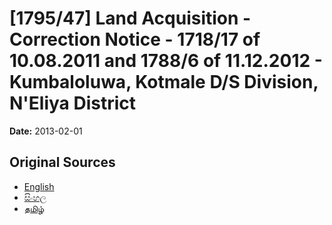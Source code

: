 # [1795/47] Land Acquisition - Correction Notice - 1718/17 of 10.08.2011 and 1788/6 of 11.12.2012 - Kumbaloluwa, Kotmale D/S Division, N'Eliya District

**Date:** 2013-02-01

## Original Sources

- [English](https://documents.gov.lk/view/extra-gazettes/2013/2/1795-47_E.pdf)
- [සිංහල](https://documents.gov.lk/view/extra-gazettes/2013/2/1795-47_S.pdf)
- [தமிழ்](https://documents.gov.lk/view/extra-gazettes/2013/2/1795-47_T.pdf)
